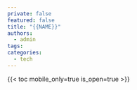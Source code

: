 ```yaml
---
private: false
featured: false
title: "{{NAME}}"
authors:
  - admin
tags:
categories:
  - tech
---
```

{{< toc mobile_only=true is_open=true >}}
